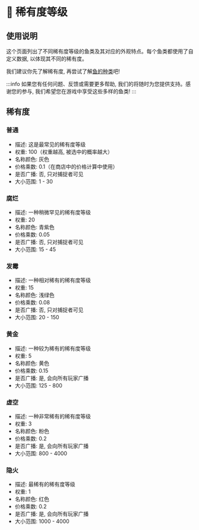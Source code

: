 # 🍷 稀有度等级

## **使用说明**

这个页面列出了不同稀有度等级的鱼类及其对应的外观特点。每个鱼类都使用了自定义数据, 以体现其不同的稀有度。

我们建议你先了解稀有度, 再尝试了解[鱼的种类](type)吧!

:::info
如果您有任何问题、反馈或需要更多帮助, 我们的将随时为您提供支持。感谢您的参与, 我们希望您在游戏中享受这些多样的鱼类!
:::

## 稀有度

### **普通**

* 描述: 这是最常见的稀有度等级
* 权重: 100（权重越高, 被选中的概率越大）
* 名称颜色: 灰色
* 价格乘数: 0.1（在商店中的价格计算中使用）
* 是否广播: 否, 只对捕捉者可见
* 大小范围: 1 - 30

### **腐烂**

* 描述: 一种稍微罕见的稀有度等级
* 权重: 20
* 名称颜色: 青紫色
* 价格乘数: 0.05
* 是否广播: 否, 只对捕捉者可见
* 大小范围: 15 - 45

### **发霉**

* 描述: 一种相对稀有的稀有度等级
* 权重: 15
* 名称颜色: 浅绿色
* 价格乘数: 0.08
* 是否广播: 否, 只对捕捉者可见
* 大小范围: 20 - 150

### **黄金**

* 描述: 一种较为稀有的稀有度等级
* 权重: 5
* 名称颜色: 黄色
* 价格乘数: 0.15
* 是否广播: 是, 会向所有玩家广播
* 大小范围: 125 - 800

### **虚空**

* 描述: 一种非常稀有的稀有度等级
* 权重: 3
* 名称颜色: 粉色
* 价格乘数: 0.2
* 是否广播: 是, 会向所有玩家广播
* 大小范围: 800 - 4000

### **隐火**

* 描述: 最稀有的稀有度等级
* 权重: 1
* 名称颜色: 红色
* 价格乘数: 0.2
* 是否广播: 是, 会向所有玩家广播
* 大小范围: 1000 - 4000